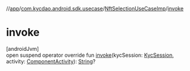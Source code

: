 //[app](../../../index.md)/[com.kycdao.android.sdk.usecase](../index.md)/[NftSelectionUseCaseImp](index.md)/[invoke](invoke.md)

# invoke

[androidJvm]\
open suspend operator override fun [invoke](invoke.md)(kycSession: [KycSession](../../com.kycdao.android.sdk.model/-kyc-session/index.md), activity: [ComponentActivity](https://developer.android.com/reference/kotlin/androidx/activity/ComponentActivity.html)): [String](https://kotlinlang.org/api/latest/jvm/stdlib/kotlin/-string/index.html)?
